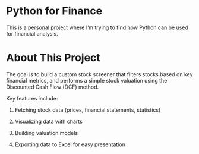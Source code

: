 # Python for Finance 
This is a personal project where I’m trying to find how Python can be used for financial analysis. 
# About This Project
The goal is to build a custom stock screener that filters stocks based on key financial metrics, and performs a simple stock valuation using the Discounted Cash Flow (DCF) method.

Key features include:

1. Fetching stock data (prices, financial statements, statistics)

2. Visualizing data with charts
    
3. Building valuation models
    
4. Exporting data to Excel for easy presentation
    
